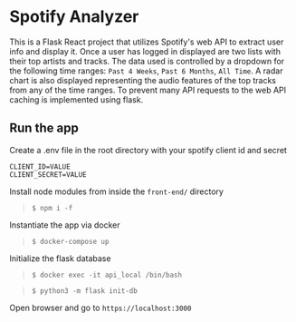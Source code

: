 # Spotify Analyzer

This is a Flask React project that utilizes Spotify's web API to extract user info and display it.
Once a user has logged in displayed are two lists with their top artists and tracks. The data used is controlled by a dropdown for the following time ranges: `Past 4 Weeks`, `Past 6 Months`, `All Time`.
A radar chart is also displayed representing the audio features of the top tracks from any of the time ranges.
To prevent many API requests to the web API caching is implemented using flask.

## Run the app

Create a .env file in the root directory with your spotify client id and secret
```
CLIENT_ID=VALUE
CLIENT_SECRET=VALUE
```
Install node modules from inside the `front-end/` directory
> `$ npm i -f`

Instantiate the app via docker
> `$ docker-compose up`

Initialize the flask database 
> `$ docker exec -it api_local /bin/bash`

> `$ python3 -m flask init-db`

Open browser and go to `https://localhost:3000`
